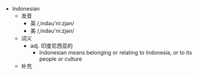 - Indonesian
  - 发音
    - 英 /,indəu'ni:zjən/
    - 美 /,indəu'ni:zjən/
  - 词义
    - adj. 印度尼西亚的
      - Indonesian means belonging or relating to Indonesia, or to its people or culture
  - 补充